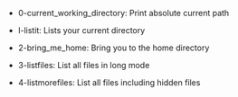 - 0-current_working_directory: Print absolute current path
- l-listit: Lists your current directory
- 2-bring_me_home: Bring you to the home directory

- 3-listfiles: List all files in long mode
- 4-listmorefiles: List all files including hidden files
